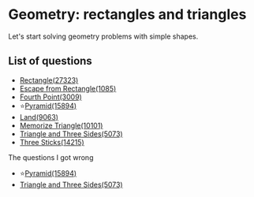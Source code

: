 Geometry: rectangles and triangles
=======================
Let's start solving geometry problems with simple shapes.

List of questions
----------------

- [Rectangle(27323)](https://github.com/yoru4890/coding_test/blob/main/baekjoon/geometry_rectangles_triangles/27323.md)
- [Escape from Rectangle(1085)](https://github.com/yoru4890/coding_test/blob/main/baekjoon/geometry_rectangles_triangles/1085.md)
- [Fourth Point(3009)](https://github.com/yoru4890/coding_test/blob/main/baekjoon/geometry_rectangles_triangles/3009.md)
- ⭐[Pyramid(15894)](https://github.com/yoru4890/coding_test/blob/main/baekjoon/geometry_rectangles_triangles/15894.md)
- [Land(9063)](https://github.com/yoru4890/coding_test/blob/main/baekjoon/geometry_rectangles_triangles/9063.md)
- [Memorize Triangle(10101)](https://github.com/yoru4890/coding_test/blob/main/baekjoon/geometry_rectangles_triangles/10101.md)
- [Triangle and Three Sides(5073)](https://github.com/yoru4890/coding_test/blob/main/baekjoon/geometry_rectangles_triangles/5073.md)
- [Three Sticks(14215)](https://github.com/yoru4890/coding_test/blob/main/baekjoon/geometry_rectangles_triangles/14215.md)

The questions I got wrong

- ⭐[Pyramid(15894)](https://github.com/yoru4890/coding_test/blob/main/baekjoon/geometry_rectangles_triangles/15894.md)
- [Triangle and Three Sides(5073)](https://github.com/yoru4890/coding_test/blob/main/baekjoon/geometry_rectangles_triangles/5073.md)
